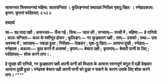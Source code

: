 **सासज्जत सिचस्तन्त्र्यां महिष्य: कालयन्त्रिता ।** **कुलिङ्गस्तां तथापन्नां निरीक्ष्य भृशदु:खित: ।** **स्नेहादकल्प: कृपण: कृपणां पर्यदेवयत् ॥ ५२॥** 

**शब्दार्थ** 

**सा—** **वह मादा पक्षी** **; असज्जत—** **फँस गई** **; सिच:—** **जाल की** **; तन्त्र्याम्—** **रस्सी में** **; महिष्य:—** **हे रानियो** **; काल-यन्त्रिता—** **काल** **के वशीभूत होकर** **; कुलिङ्ग:—** **नर कुङ्क्षलग पक्षी** **; ताम्—** **उसको** **; तथा—** **उस अवस्था में** **; आपन्नाम्—** **पकड़ा हुआ** **; निरीक्ष्य—** **देखकर** **; भृश-दु:खित:—** **अत्यन्त दुखी** **; स्नेहात्—** **स्नेहवश** **; अकल्प:—** **कुछ करने में असमर्थ** **; कृपण:—** **बेचारा पक्षी** **;** **कृपणाम्—** **बेचारी पत्नी के लिए** **; पर्यदेवयत्—** **शोक करने लगा।** **.** 

**हे सुयज्ञ की रानियो, नर कुङ्क्षलग पक्षी अपनी पत्नी को विधाता के अत्यन्त स्वप्नपूर्ण चंगुल** **में पड़ी देखकर अत्यन्त दुखी हुआ। स्नेहवश बेचारा पक्षी अपनी पत्नी को छुड़ा न सकने के** **कारण उसके लिए शोक करने लगा।** **** 